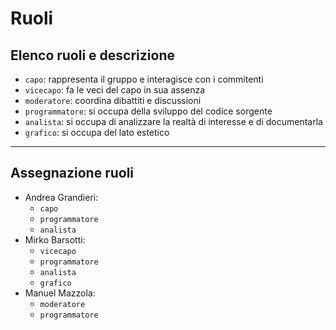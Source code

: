 # Ruoli

## Elenco ruoli e descrizione

- `capo`: rappresenta il gruppo e interagisce con i commitenti
- `vicecapo`: fa le veci del capo in sua assenza
- `moderatore`: coordina dibattiti e discussioni
- `programmatore`: si occupa della sviluppo del codice sorgente
- `analista`: si occupa di analizzare la realtà di interesse e di documentarla
- `grafico`: si occupa del lato estetico

---

## Assegnazione ruoli

- Andrea Grandieri:
  - `capo`
  - `programmatore`
  - `analista`
- Mirko Barsotti:
  - `vicecapo`
  - `programmatore`
  - `analista`
  - `grafico`
- Manuel Mazzola:
  - `moderatore`
  - `programmatore`
